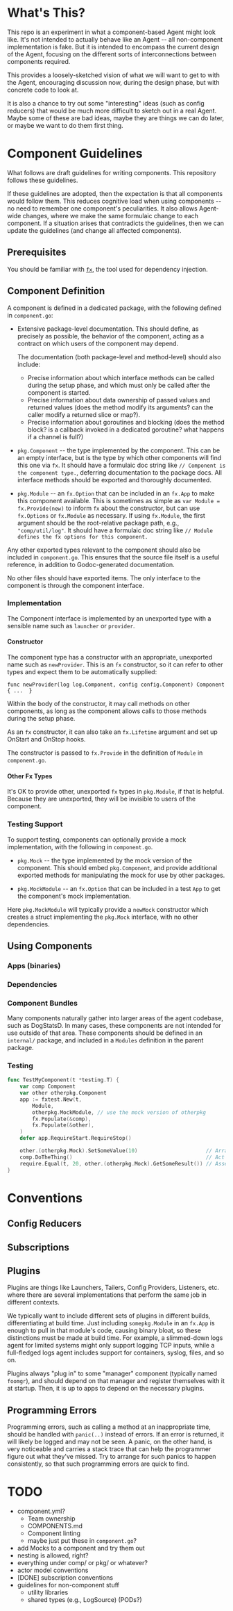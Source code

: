 # What's This?

This repo is an experiment in what a component-based Agent might look like.
It's not intended to actually behave like an Agent -- all non-component implementation is fake.
But it is intended to encompass the current design of the Agent, focusing on the different sorts of interconnections between components required.

This provides a loosely-sketched vision of what we will want to get to with the Agent, encouraging discussion now, during the design phase, but with concrete code to look at.

It is also a chance to try out some "interesting" ideas (such as config reducers) that would be much more difficult to sketch out in a real Agent.
Maybe some of these are bad ideas, maybe they are things we can do later, or maybe we want to do them first thing.

# Component Guidelines

What follows are draft guidelines for writing components.
This repository follows these guidelines.

If these guidelines are adopted, then the expectation is that all components would follow them.
This reduces cognitive load when using components -- no need to remember one component's peculiarities.
It also allows Agent-wide changes, where we make the same formulaic change to each component.
If a situation arises that contradicts the guidelines, then we can update the guidelines (and change all affected components).

## Prerequisites

You should be familiar with [`fx`](https://pkg.go.dev/go.uber.org/fx), the tool used for dependency injection.

## Component Definition

A component is defined in a dedicated package, with the following defined in `component.go`:

 * Extensive package-level documentation.
   This should define, as precisely as possible, the behavior of the component, acting as a contract on which users of the component may depend.

   The documentation (both package-level and method-level) should also include:

   * Precise information about which interface methods can be called during the setup phase, and which must only be called after the component is started.
   * Precise information about data ownership of passed values and returned values (does the method modify its arguments?  can the caller modify a returned slice or map?).
   * Precise information about goroutines and blocking (does the method block? is a callback invoked in a dedicated goroutine? what happens if a channel is full?)

 * `pkg.Component` -- the type implemented by the component.
   This can be an empty interface, but is the type by which other components will find this one via `fx`.
   It should have a formulaic doc string like `// Component is the component type.`, deferring documentation to the package docs.
   All interface methods should be exported and thoroughly documented.

 * `pkg.Module` -- an `fx.Option` that can be included in an `fx.App` to make this component available.
   This is sometimes as simple as `var Module = fx.Provide(new)` to inform `fx` about the constructor, but can use `fx.Options` or `fx.Module` as necessary.
   If using `fx.Module`, the first argument should be the root-relative package path, e.g., `"comp/util/log"`.
   It should have a formulaic doc string like `// Module defines the fx options for this component.`

Any other exported types relevant to the component should also be included in `component.go`.
This ensures that the source file itself is a useful reference, in addition to Godoc-generated documentation.

No other files should have exported items.
The only interface to the component is through the component interface.

### Implementation

The Component interface is implemented by an unexported type with a sensible name such as `launcher` or `provider`.

#### Constructor

The component type has a constructor with an appropriate, unexported name such as `newProvider`.
This is an `fx` constructor, so it can refer to other types and expect them to be automatically supplied:

```golang
func newProvider(log log.Component, config config.Component) Component { ...  }
```

Within the body of the constructor, it may call methods on other components, as long as the component allows calls to those methods during the setup phase.

As an `fx` constructor, it can also take an `fx.Lifetime` argument and set up OnStart and OnStop hooks.

The constructor is passed to `fx.Provide` in the definition of `Module` in `component.go`.

#### Other Fx Types

It's OK to provide other, unexported `fx` types in `pkg.Module`, if that is helpful.
Because they are unexported, they will be invisible to users of the component.

### Testing Support

To support testing, components can optionally provide a mock implementation, with the following in `component.go`.

 * `pkg.Mock` -- the type implemented by the mock version of the component.
   This should embed `pkg.Component`, and provide additional exported methods for manipulating the mock for use by other packages.

 * `pkg.MockModule` -- an `fx.Option` that can be included in a test `App` to get the component's mock implementation.

Here `pkg.MockModule` will typically provide a `newMock` constructor which creates a struct implementing the `pkg.Mock` interface, with no other dependencies.

## Using Components

### Apps (binaries)

### Dependencies

### Component Bundles

Many components naturally gather into larger areas of the agent codebase, such as DogStatsD.
In many cases, these components are not intended for use outside of that area.
These components should be defined in an `internal/` package, and included in a `Modules` definition in the parent package.

### Testing

```go
func TestMyComponent(t *testing.T) {
    var comp Component
    var other otherpkg.Component
    app := fxtest.New(t,
        Module,
        otherpkg.MockModule, // use the mock version of otherpkg
        fx.Populate(&comp),
        fx.Populate(&other),
    )
    defer app.RequireStart.RequireStop()

    other.(otherpkg.Mock).SetSomeValue(10)                      // Arrange
    comp.DoTheThing()                                           // Act
    require.Equal(t, 20, other.(otherpkg.Mock).GetSomeResult()) // Assert
}
```

# Conventions

## Config Reducers

## Subscriptions

## Plugins

Plugins are things like Launchers, Tailers, Config Providers, Listeners, etc. where there are several implementations that perform the same job in different contexts.

We typically want to include different sets of plugins in different builds, differentiating at build time.
Just including `somepkg.Module` in an `fx.App` is enough to pull in that module's code, causing binary bloat, so these distinctions must be made at build time.
For example, a slimmed-down logs agent for limited systems might only support logging TCP inputs, while a full-fledged logs agent includes support for containers, syslog, files, and so on.

Plugins always "plug in" to some "manager" component (typically named `foomgr`), and should depend on that manager and register themselves with it at startup.
Then, it is up to apps to depend on the necessary plugins.

## Programming Errors

Programming errors, such as calling a method at an inappropriate time, should be handled with `panic(..)` instead of errors.
If an error is returned, it will likely be logged and may not be seen.
A panic, on the other hand, is very noticeable and carries a stack trace that can help the programmer figure out what they've missed.
Try to arrange for such panics to happen consistently, so that such programming errors are quick to find.

# TODO

 * component.yml?
     * Team ownership
     * COMPONENTS.md
     * Component linting
     * maybe just put these in `component.go`?
 * add Mocks to a component and try them out
 * nesting is allowed, right?
 * everything under comp/ or pkg/ or whatever?
 * actor model conventions
 * [DONE] subscription conventions
 * guidelines for non-component stuff
   * utility libraries
   * shared types (e.g., LogSource) (PODs?)
